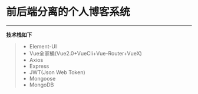 # 前后端分离的个人博客系统
---
  **技术栈如下**

> - Element-UI
> - Vue全家桶(Vue2.0+VueCli+Vue-Router+VueX)
> - Axios
> - Express
> - JWT(Json Web Token)
> - Mongoose
> - MongoDB
